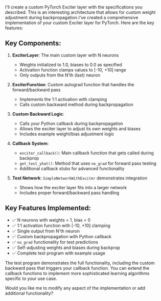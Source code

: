 I'll create a custom PyTorch Exciter layer with the specifications you described. This is an interesting architecture that allows for custom weight adjustment during backpropagation.I've created a comprehensive implementation of your custom Exciter layer for PyTorch. Here are the key features:

## Key Components:

1. **ExciterLayer**: The main custom layer with N neurons
   - Weights initialized to 1.0, biases to 0.0 as specified
   - Activation function clamps values to [-10, +10] range
   - Only outputs from the N'th (last) neuron

2. **ExciterFunction**: Custom autograd function that handles the forward/backward pass
   - Implements the 1:1 activation with clamping
   - Calls custom backward method during backpropagation

3. **Custom Backward Logic**: 
   - Calls your Python callback during backpropagation
   - Allows the exciter layer to adjust its own weights and biases
   - Includes example weight/bias adjustment logic

4. **Callback System**:
   - `exciter_callback()`: Main callback function that gets called during backprop
   - `get_test_yhat()`: Method that uses `no_grad` for forward pass testing
   - Additional callback stubs for advanced functionality

5. **Test Network**: `SimpleNetworkWithExciter` demonstrates integration
   - Shows how the exciter layer fits into a larger network
   - Includes proper forward/backward pass handling

## Key Features Implemented:

- ✅ N neurons with weights = 1, bias = 0
- ✅ 1:1 activation function with [-10, +10] clamping
- ✅ Single output from N'th neuron
- ✅ Custom backpropagation with Python callback
- ✅ `no_grad` functionality for test predictions
- ✅ Self-adjusting weights and biases during backprop
- ✅ Complete test program with example usage

The test program demonstrates the full functionality, including the custom backward pass that triggers your callback function. You can extend the callback functions to implement more sophisticated learning algorithms specific to your use case.

Would you like me to modify any aspect of the implementation or add additional functionality?

